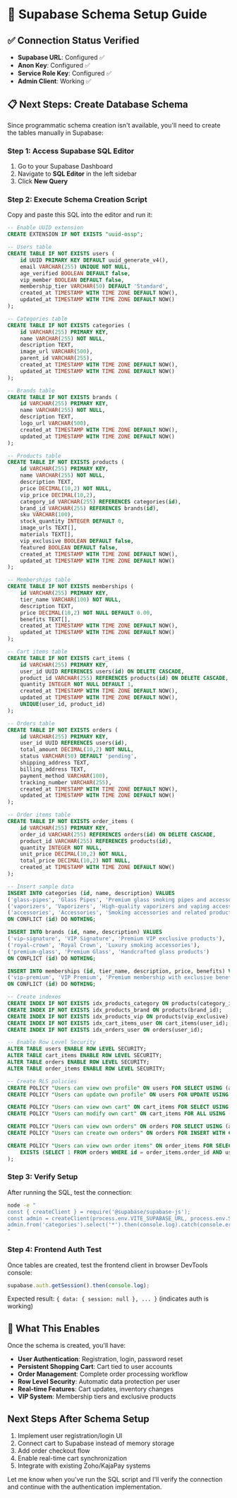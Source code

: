 # 🚀 Supabase Schema Setup Guide

## ✅ Connection Status Verified
- **Supabase URL**: Configured ✅
- **Anon Key**: Configured ✅  
- **Service Role Key**: Configured ✅
- **Admin Client**: Working ✅

## 📋 Next Steps: Create Database Schema

Since programmatic schema creation isn't available, you'll need to create the tables manually in Supabase:

### Step 1: Access Supabase SQL Editor
1. Go to your Supabase Dashboard
2. Navigate to **SQL Editor** in the left sidebar
3. Click **New Query**

### Step 2: Execute Schema Creation Script
Copy and paste this SQL into the editor and run it:

```sql
-- Enable UUID extension
CREATE EXTENSION IF NOT EXISTS "uuid-ossp";

-- Users table
CREATE TABLE IF NOT EXISTS users (
    id UUID PRIMARY KEY DEFAULT uuid_generate_v4(),
    email VARCHAR(255) UNIQUE NOT NULL,
    age_verified BOOLEAN DEFAULT false,
    vip_member BOOLEAN DEFAULT false,
    membership_tier VARCHAR(50) DEFAULT 'Standard',
    created_at TIMESTAMP WITH TIME ZONE DEFAULT NOW(),
    updated_at TIMESTAMP WITH TIME ZONE DEFAULT NOW()
);

-- Categories table
CREATE TABLE IF NOT EXISTS categories (
    id VARCHAR(255) PRIMARY KEY,
    name VARCHAR(255) NOT NULL,
    description TEXT,
    image_url VARCHAR(500),
    parent_id VARCHAR(255),
    created_at TIMESTAMP WITH TIME ZONE DEFAULT NOW(),
    updated_at TIMESTAMP WITH TIME ZONE DEFAULT NOW()
);

-- Brands table
CREATE TABLE IF NOT EXISTS brands (
    id VARCHAR(255) PRIMARY KEY,
    name VARCHAR(255) NOT NULL,
    description TEXT,
    logo_url VARCHAR(500),
    created_at TIMESTAMP WITH TIME ZONE DEFAULT NOW(),
    updated_at TIMESTAMP WITH TIME ZONE DEFAULT NOW()
);

-- Products table
CREATE TABLE IF NOT EXISTS products (
    id VARCHAR(255) PRIMARY KEY,
    name VARCHAR(255) NOT NULL,
    description TEXT,
    price DECIMAL(10,2) NOT NULL,
    vip_price DECIMAL(10,2),
    category_id VARCHAR(255) REFERENCES categories(id),
    brand_id VARCHAR(255) REFERENCES brands(id),
    sku VARCHAR(100),
    stock_quantity INTEGER DEFAULT 0,
    image_urls TEXT[],
    materials TEXT[],
    vip_exclusive BOOLEAN DEFAULT false,
    featured BOOLEAN DEFAULT false,
    created_at TIMESTAMP WITH TIME ZONE DEFAULT NOW(),
    updated_at TIMESTAMP WITH TIME ZONE DEFAULT NOW()
);

-- Memberships table
CREATE TABLE IF NOT EXISTS memberships (
    id VARCHAR(255) PRIMARY KEY,
    tier_name VARCHAR(100) NOT NULL,
    description TEXT,
    price DECIMAL(10,2) NOT NULL DEFAULT 0.00,
    benefits TEXT[],
    created_at TIMESTAMP WITH TIME ZONE DEFAULT NOW(),
    updated_at TIMESTAMP WITH TIME ZONE DEFAULT NOW()
);

-- Cart items table
CREATE TABLE IF NOT EXISTS cart_items (
    id VARCHAR(255) PRIMARY KEY,
    user_id UUID REFERENCES users(id) ON DELETE CASCADE,
    product_id VARCHAR(255) REFERENCES products(id) ON DELETE CASCADE,
    quantity INTEGER NOT NULL DEFAULT 1,
    created_at TIMESTAMP WITH TIME ZONE DEFAULT NOW(),
    updated_at TIMESTAMP WITH TIME ZONE DEFAULT NOW(),
    UNIQUE(user_id, product_id)
);

-- Orders table
CREATE TABLE IF NOT EXISTS orders (
    id VARCHAR(255) PRIMARY KEY,
    user_id UUID REFERENCES users(id),
    total_amount DECIMAL(10,2) NOT NULL,
    status VARCHAR(50) DEFAULT 'pending',
    shipping_address TEXT,
    billing_address TEXT,
    payment_method VARCHAR(100),
    tracking_number VARCHAR(255),
    created_at TIMESTAMP WITH TIME ZONE DEFAULT NOW(),
    updated_at TIMESTAMP WITH TIME ZONE DEFAULT NOW()
);

-- Order items table
CREATE TABLE IF NOT EXISTS order_items (
    id VARCHAR(255) PRIMARY KEY,
    order_id VARCHAR(255) REFERENCES orders(id) ON DELETE CASCADE,
    product_id VARCHAR(255) REFERENCES products(id),
    quantity INTEGER NOT NULL,
    unit_price DECIMAL(10,2) NOT NULL,
    total_price DECIMAL(10,2) NOT NULL,
    created_at TIMESTAMP WITH TIME ZONE DEFAULT NOW()
);

-- Insert sample data
INSERT INTO categories (id, name, description) VALUES
('glass-pipes', 'Glass Pipes', 'Premium glass smoking pipes and accessories'),
('vaporizers', 'Vaporizers', 'High-quality vaporizers and vaping accessories'),
('accessories', 'Accessories', 'Smoking accessories and related products')
ON CONFLICT (id) DO NOTHING;

INSERT INTO brands (id, name, description) VALUES
('vip-signature', 'VIP Signature', 'Premium VIP exclusive products'),
('royal-crown', 'Royal Crown', 'Luxury smoking accessories'),
('premium-glass', 'Premium Glass', 'Handcrafted glass products')
ON CONFLICT (id) DO NOTHING;

INSERT INTO memberships (id, tier_name, description, price, benefits) VALUES
('vip-premium', 'VIP Premium', 'Premium membership with exclusive benefits', 99.99, ARRAY['Exclusive product access', 'Priority customer support', 'Free shipping on all orders', 'Early access to new products'])
ON CONFLICT (id) DO NOTHING;

-- Create indexes
CREATE INDEX IF NOT EXISTS idx_products_category ON products(category_id);
CREATE INDEX IF NOT EXISTS idx_products_brand ON products(brand_id);
CREATE INDEX IF NOT EXISTS idx_products_vip ON products(vip_exclusive);
CREATE INDEX IF NOT EXISTS idx_cart_items_user ON cart_items(user_id);
CREATE INDEX IF NOT EXISTS idx_orders_user ON orders(user_id);

-- Enable Row Level Security
ALTER TABLE users ENABLE ROW LEVEL SECURITY;
ALTER TABLE cart_items ENABLE ROW LEVEL SECURITY;
ALTER TABLE orders ENABLE ROW LEVEL SECURITY;
ALTER TABLE order_items ENABLE ROW LEVEL SECURITY;

-- Create RLS policies
CREATE POLICY "Users can view own profile" ON users FOR SELECT USING (auth.uid() = id);
CREATE POLICY "Users can update own profile" ON users FOR UPDATE USING (auth.uid() = id);

CREATE POLICY "Users can view own cart" ON cart_items FOR SELECT USING (auth.uid() = user_id);
CREATE POLICY "Users can modify own cart" ON cart_items FOR ALL USING (auth.uid() = user_id);

CREATE POLICY "Users can view own orders" ON orders FOR SELECT USING (auth.uid() = user_id);
CREATE POLICY "Users can create own orders" ON orders FOR INSERT WITH CHECK (auth.uid() = user_id);

CREATE POLICY "Users can view own order items" ON order_items FOR SELECT USING (
    EXISTS (SELECT 1 FROM orders WHERE id = order_items.order_id AND user_id = auth.uid())
);
```

### Step 3: Verify Setup
After running the SQL, test the connection:

```bash
node -e "
const { createClient } = require('@supabase/supabase-js');
const admin = createClient(process.env.VITE_SUPABASE_URL, process.env.SUPABASE_SERVICE_ROLE_KEY);
admin.from('categories').select('*').then(console.log).catch(console.error);
"
```

### Step 4: Frontend Auth Test
Once tables are created, test the frontend client in browser DevTools console:

```javascript
supabase.auth.getSession().then(console.log);
```

Expected result: `{ data: { session: null }, ... }` (indicates auth is working)

## 🎯 What This Enables

Once the schema is created, you'll have:
- **User Authentication**: Registration, login, password reset
- **Persistent Shopping Cart**: Cart tied to user accounts
- **Order Management**: Complete order processing workflow  
- **Row Level Security**: Automatic data protection per user
- **Real-time Features**: Cart updates, inventory changes
- **VIP System**: Membership tiers and exclusive products

## Next Steps After Schema Setup
1. Implement user registration/login UI
2. Connect cart to Supabase instead of memory storage
3. Add order checkout flow
4. Enable real-time cart synchronization
5. Integrate with existing Zoho/KajaPay systems

Let me know when you've run the SQL script and I'll verify the connection and continue with the authentication implementation.